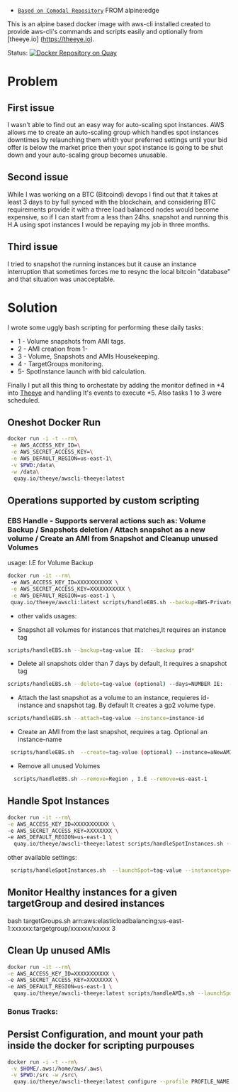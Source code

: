 * [`Based on Comodal Repository`](https://github.com/comodal/alpine-aws-cli/blob/master/Dockerfile) FROM alpine:edge 

This is an alpine based docker image with aws-cli installed created to provide aws-cli's commands and scripts easily and optionally from [theeye.io] (https://theeye.io).

Status: [![Docker Repository on Quay](https://quay.io/repository/theeye/awscli-theeye/status "Docker Repository on Quay")](https://quay.io/repository/theeye/awscli-theeye) 

# Problem

## First issue
I wasn't able to find out an easy way for auto-scaling spot instances.
AWS allows me to create an auto-scaling group which handles spot instances downtimes by relaunching them whith your preferred settings until your bid offer is below the market price then your spot instance is going to be shut down and your auto-scaling group becomes unusable.

## Second issue

While I was working on a BTC (Bitcoind) devops I find out that it takes at least 3 days to by full synced with the blockchain, and considering BTC requirements provide it with a three load balanced nodes would become expensive, so if I can start from a less than 24hs. snapshot and running this H.A using spot instances I would be repaying my job in three months.

## Third issue
I tried to snapshot the running instances but it cause an instance interruption that sometimes forces me to resync the local bitcoin "database" and that situation was unacceptable.

# Solution

I wrote some uggly bash scripting for performing these daily tasks:

* 1 - Volume snapshots from AMI tags.
* 2 - AMI creation from 1-
* 3 - Volume, Snapshots and AMIs Housekeeping.
* 4 - TargetGroups monitoring.
* 5-  SpotInstance launch with bid calculation.
 
Finally I put all this thing to orchestate by adding the monitor defined in *4 into [Theeye](https://theeye.io) and handling It's events to execute *5. Also tasks 1 to 3 were scheduled.



## Oneshot Docker Run

```sh
docker run -i -t --rm\
 -e AWS_ACCESS_KEY_ID=\
 -e AWS_SECRET_ACCESS_KEY=\
 -e AWS_DEFAULT_REGION=us-east-1\
 -v $PWD:/data\
 -w /data\
  quay.io/theeye/awscli-theeye:latest
```

## Operations supported by custom scripting
### EBS Handle - Supports serveral actions such as: Volume Backup / Snapshots deletion / Attach snapshot as a new volume / Create an AMI from Snapshot and Cleanup unused Volumes

usage: I.E for Volume Backup

```sh
docker run -it --rm\ 
 -e AWS_ACCESS_KEY_ID=XXXXXXXXXXX \
 -e AWS_SECRET_ACCESS_KEY=XXXXXXXXXXX \
 -e AWS_DEFAULT_REGION=us-east-1 \  
 quay.io/theeye/awscli:latest scripts/handleEBS.sh --backup=BWS-Private*
```

* other valids usages:

* Snapshot all volumes for instances that matches,It requires an instance tag

```sh 
scripts/handleEBS.sh --backup=tag-value IE:  --backup prod* 
``` 
    
* Delete all snapshots older than 7 days by default, It requires a snapshot tag
    
```sh 
scripts/handleEBS.sh --delete=tag-value (optional) --days=NUMBER IE:  --delete=prod* --days=3 
``` 
    
* Attach the last snapshot as a volume to an instance, requieres id-instance and snapshot tag. By default It creates a gp2 volume type.
    
```sh 
scripts/handleEBS.sh --attach=tag-value --instance=instance-id
``` 
    
* Create an AMI from the last snapshot, requires a tag. Optional an instance-name

```sh
 scripts/handleEBS.sh  --create=tag-value (optional) --instance=aNewAMIName 
``` 
    
 * Remove all unused Volumes

```sh 
  scripts/handleEBS.sh --remove=Region , I.E --remove=us-east-1 
```

## Handle Spot Instances
```sh
docker run -it --rm\
-e AWS_ACCESS_KEY_ID=XXXXXXXXXXX \
-e AWS_SECRET_ACCESS_KEY=XXXXXXXX \
-e AWS_DEFAULT_REGION=us-east-1 \
  quay.io/theeye/awscli-theeye:latest scripts/handleSpotInstances.sh --launchSpot=YourTag* --instancetype=c3.large --zone=us-east-1e --keypair=YourKey --overbid=0.001
```

other available settings:

```sh
 scripts/handleSpotInstances.sh  --launchSpot=tag-value --instancetype=m1.small --zone=us-east-1e  (optional) --keypair=UseYourKey --targetgroup=arn:aws:elasticloadbalancing:us-west-2:123456789012:targetgroup/my-targets/73e2d6bc24d8a067 --overbid=0.003 --userdata='yourBase64EncodedScript'
```

## Monitor Healthy instances for a given targetGroup and desired instances
bash targetGroups.sh arn:aws:elasticloadbalancing:us-east-1:xxxxxx:targetgroup/xxxxxx/xxxxx 3

## Clean Up unused AMIs
```sh
docker run -it --rm\
-e AWS_ACCESS_KEY_ID=XXXXXXXXXXX \
-e AWS_SECRET_ACCESS_KEY=XXXXXXXX \
-e AWS_DEFAULT_REGION=us-east-1 \
  quay.io/theeye/awscli-theeye:latest scripts/handleAMIs.sh --launchSpot=YourTag* --instancetype=c3.large --zone=us-east-1e --keypair=YourKey --overbid=0.001
```

### Bonus Tracks:

## Persist Configuration, and mount your path inside the docker for scripting purpouses 

```sh
docker run -i -t --rm\
 -v $HOME/.aws:/home/aws/.aws\
 -v $PWD:/src -w /src\
  quay.io/theeye/awscli-theeye:latest configure --profile PROFILE_NAME
```
